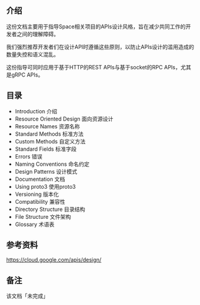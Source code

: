 ## 介绍
这份文档主要用于指导Space相关项目的APIs设计风格，旨在减少共同工作的开发者之间的理解障碍。

我们强烈推荐开发者们在设计API时遵循这些原则，以防止APIs设计的滥用造成的数量失控和语义混乱。

这份指导可同时应用于基于HTTP的REST APIs与基于socket的RPC APIs，尤其是gRPC APIs。

## 目录
* Introduction 介绍
* Resource Oriented Design 面向资源设计
* Resource Names 资源名称
* Standard Methods 标准方法
* Custom Methods 自定义方法
* Standard Fields 标准字段
* Errors 错误
* Naming Conventions 命名约定
* Design Patterns 设计模式
* Documentation 文档
* Using proto3 使用proto3
* Versioning 版本化
* Compatibility 兼容性
* Directory Structure 目录结构
* File Structure 文件架构
* Glossary 术语表

## 参考资料
https://cloud.google.com/apis/design/

## 备注
该文档「未完成」
